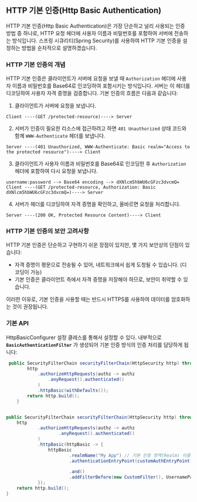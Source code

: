 ## HTTP 기본 인증(Http Basic Authentication)
HTTP 기본 인증(Http Basic Authentication)은 가장 단순하고 널리 사용되는 인증 방법 중 하나로, HTTP 요청 헤더에 사용자 이름과 비밀번호를 포함하여 서버에 전송하는 방식입니다. 스프링 시큐리티(Spring Security)를 사용하여 HTTP 기본 인증을 설정하는 방법을 순차적으로 설명하겠습니다.  

### HTTP 기본 인증의 개념

HTTP 기본 인증은 클라이언트가 서버에 요청을 보낼 때 `Authorization` 헤더에 사용자 이름과 비밀번호를 Base64로 인코딩하여 포함시키는 방식입니다. 서버는 이 헤더를 디코딩하여 사용자 자격 증명을 검증합니다. 기본 인증의 흐름은 다음과 같습니다:

1. 클라이언트가 서버에 요청을 보냅니다.  
```arduino
Client ----(GET /protected-resource)----> Server
```
2. 서버가 인증이 필요한 리소스에 접근하려고 하면 `401 Unauthorized` 상태 코드와 함께 `WWW-Authenticate` 헤더를 보냅니다.  

```arduino
Server ----(401 Unauthorized, WWW-Authenticate: Basic realm="Access to the protected resource")----> Client

```
3. 클라이언트가 사용자 이름과 비밀번호를 Base64로 인코딩한 후 `Authorization` 헤더에 포함하여 다시 요청을 보냅니다.  
```arduino
username:password --> Base64 encoding --> dXNlcm5hbWU6cGFzc3dvcmQ=
Client ----(GET /protected-resource, Authorization: Basic dXNlcm5hbWU6cGFzc3dvcmQ=)----> Server

```
4. 서버가 헤더를 디코딩하여 자격 증명을 확인하고, 올바르면 요청을 처리합니다.  
```arduino
Server ----(200 OK, Protected Resource Content)----> Client

```

### HTTP 기본 인증의 보안 고려사항

HTTP 기본 인증은 단순하고 구현하기 쉬운 장점이 있지만, 몇 가지 보안상의 단점이 있습니다:

- 자격 증명이 평문으로 전송될 수 있어, 네트워크에서 쉽게 도청될 수 있습니다. (디코딩이 가능)
- 기본 인증은 클라이언트 측에서 자격 증명을 저장해야 하므로, 보안이 취약할 수 있습니다.

이러한 이유로, 기본 인증을 사용할 때는 반드시 HTTPS를 사용하여 데이터를 암호화하는 것이 권장됩니다.
  
### 기본 API
HttpBasicConfigurer 설정 클레스를 통해서 설정할 수 있다. 내부적으로 **`BasicAuthenticationFilter`** 가 생성되어 기본 인증 방식의 인증 처리를 담당하게 됩니다:  
```java 
 public SecurityFilterChain securityFilterChain(HttpSecurity http) throws Exception {
        http
            .authorizeHttpRequests(authz -> authz
                .anyRequest().authenticated()
            )
            .httpBasic(withDefaults());
        return http.build();
    }
```
```java

public SecurityFilterChain securityFilterChain(HttpSecurity http) throws Exception {
    http
            .authorizeHttpRequests(authz -> authz
                    .anyRequest().authenticated()
            )
            .httpBasic(httpBasic -> {
                httpBasic
                        .realmName("My App") // 기본 인증 영역(Realm) 이름을 설정합니다.
                        .authenticationEntryPoint(customAuthEntryPoint()) // 사용자 정의 인증 진입점을 설정합니다.(인증 실패 시 호출되는 AuthenticationEndPoint 이다.)
                                                                         // 기본값은 Realm 영역으로 BasicAuthenticationEndPoint 가 사용된다.
                        .and()
                        .addFilterBefore(new CustomFilter(), UsernamePasswordAuthenticationFilter.class); // 사용자 정의 필터를 추가합니다.
            });
    return http.build();
}
```
